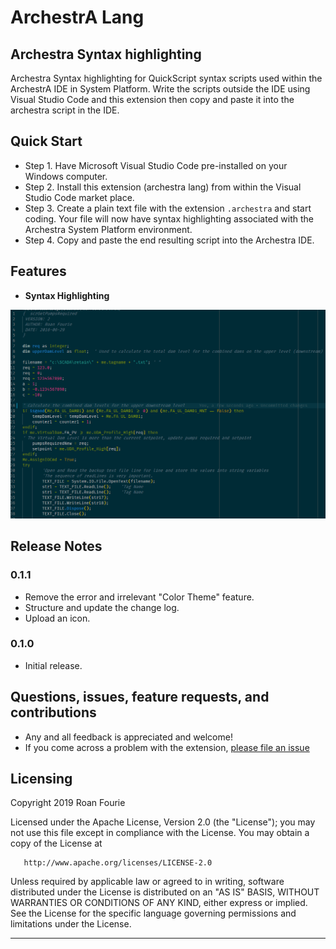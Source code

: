 
# ArchestrA Lang  

## Archestra Syntax highlighting  

Archestra Syntax highlighting for QuickScript syntax scripts used within the ArchestrA IDE in System Platform. Write the scripts outside the IDE using Visual Studio Code and this extension then copy and paste it into the archestra script in the IDE.  

## Quick Start  

* Step 1. Have Microsoft Visual Studio Code pre-installed on your Windows computer.  
* Step 2. Install this extension (archestra lang) from within the Visual Studio Code market place.  
* Step 3. Create a plain text file with the extension ```.archestra``` and start coding. Your file will now have syntax highlighting associated with the Archestra System Platform environment.  
* Step 4. Copy and paste the end resulting script into the Archestra IDE.  

## Features  

* **Syntax Highlighting**  

![Example](demo.png)  

## Release Notes  

### 0.1.1  

* Remove the error and irrelevant "Color Theme" feature.  
* Structure and update the change log.  
* Upload an icon.  

### 0.1.0  

* Initial release.  

## Questions, issues, feature requests, and contributions  

* Any and all feedback is appreciated and welcome!  
* If you come across a problem with the extension, [please file an issue](https://github.com/RoanFourie/archestra-lang/issues)  

## Licensing  

Copyright 2019 Roan Fourie  

   Licensed under the Apache License, Version 2.0 (the "License");
   you may not use this file except in compliance with the License.
   You may obtain a copy of the License at

       http://www.apache.org/licenses/LICENSE-2.0

   Unless required by applicable law or agreed to in writing, software
   distributed under the License is distributed on an "AS IS" BASIS,
   WITHOUT WARRANTIES OR CONDITIONS OF ANY KIND, either express or implied.
   See the License for the specific language governing permissions and
   limitations under the License.  

-----------------------------------------------------------------------------------------------------------
